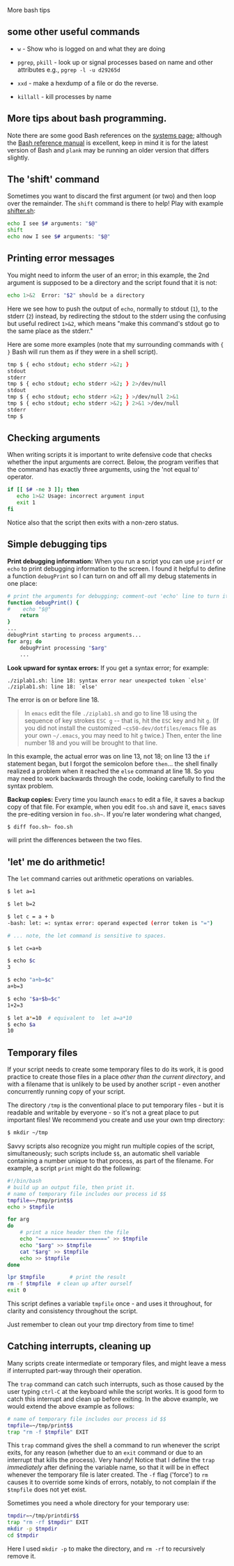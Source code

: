 More bash tips

## some other useful commands

- `w` - Show who is logged on and what they are doing

- `pgrep`, `pkill` - look up or signal processes based on name and other attributes
   e.g., `pgrep -l -u d29265d`

- `xxd` - make a hexdump of a file or do the reverse.

- `killall` - kill processes by name

## More tips about bash programming.

Note there are some good Bash references on the [systems page](https://github.com/CS50DartmouthSP25/home/blob/main/logistics/systems.md#bash);
although the [Bash reference manual](https://www.gnu.org/software/bash/manual/bash.html) is excellent, keep in mind it is for the latest version of Bash and `plank` may be running an older version that differs slightly.

## The 'shift' command

Sometimes you want to discard the first argument (or two) and then loop over the remainder.
The `shift` command is there to help!
Play with example [shifter.sh](https://github.com/CS50DartmouthSP25/examples/blob/main/shifter.sh):

```bash
echo I see $# arguments: "$@"
shift
echo now I see $# arguments: "$@"
```

## Printing error messages

You might need to inform the user of an error; in this example, the 2nd argument is supposed to be a directory and the script found that it is not:

```bash
echo 1>&2  Error: "$2" should be a directory
```

Here we see how to push the output of `echo`, normally to stdout (`1`), to the stderr (`2`) instead, by redirecting the stdout to the stderr using the confusing but useful redirect `1>&2`, which means "make this command's stdout go to the same place as the stderr."

Here are some more examples (note that my surrounding commands with `{ }` Bash will run them as if they were in a shell script).

```bash
tmp $ { echo stdout; echo stderr >&2; }
stdout
stderr
tmp $ { echo stdout; echo stderr >&2; } 2>/dev/null
stdout
tmp $ { echo stdout; echo stderr >&2; } >/dev/null 2>&1
tmp $ { echo stdout; echo stderr >&2; } 2>&1 >/dev/null
stderr
tmp $

```

## Checking arguments

When writing scripts it is important to write defensive code that checks whether the input arguments are correct.
Below, the program verifies that the command has exactly three arguments, using the 'not equal to' operator.

```bash
if [[ $# -ne 3 ]]; then
   echo 1>&2 Usage: incorrect argument input
   exit 1
fi
```

Notice also that the script then exits with a non-zero status.



## Simple debugging tips

**Print debugging information:**
When you run a script you can use `printf` or `echo` to print debugging information to the screen.
I found it helpful to define a function `debugPrint` so I can turn on and off all my debug statements in one place:

```bash
# print the arguments for debugging; comment-out 'echo' line to turn it off.
function debugPrint() {
#    echo "$@"
    return
}
...
debugPrint starting to process arguments...
for arg; do
	debugPrint processing "$arg"
	...
```

**Look upward for syntax errors:**
If you get a syntax error; for example:

```
./ziplab1.sh: line 18: syntax error near unexpected token `else'
./ziplab1.sh: line 18: `else'
```

The error is on or before line 18.

> In `emacs` edit the file `./ziplab1.sh` and go to line 18 using the sequence of key strokes `ESC g` -- that is, hit the `ESC` key and hit `g`.
> (If you did not install the customized `~cs50-dev/dotfiles/emacs` file as your own `~/.emacs`, you may need to hit `g` twice.)
> Then, enter the line number 18 and you will be brought to that line.

In this example, the actual error was on line 13, not 18; on line 13 the `if` statement began, but I forgot the semicolon before `then`...
the shell finally realized a problem when it reached the `else` command at line 18.
So you may need to work backwards through the code, looking carefully to find the syntax problem.

**Backup copies:**
Every time you launch `emacs` to edit a file, it saves a backup copy of that file.
For example, when you edit `foo.sh` and save it, `emacs` saves the pre-editing version in `foo.sh~`.
If you're later wondering what changed,

```bash
$ diff foo.sh~ foo.sh
```

will print the differences between the two files.

## 'let' me do arithmetic!

The `let` command carries out arithmetic operations on variables.

```bash
$ let a=1

$ let b=2

$ let c = a + b
-bash: let: =: syntax error: operand expected (error token is "=")

# ... note, the let command is sensitive to spaces.

$ let c=a+b

$ echo $c
3

$ echo "a+b=$c"
a+b=3

$ echo "$a+$b=$c"
1+2=3

$ let a*=10  # equivalent to  let a=a*10
$ echo $a
10

```


## Temporary files

If your script needs to create some temporary files to do its work, it is good practice to create those files in a place *other than the current directory*, and with a filename that is unlikely to be used by another script - even another concurrently running copy of your script.

The directory `/tmp` is the conventional place to put temporary files - but it is readable and writable by everyone - so it's not a great place to put important files!
We recommend you create and use your own tmp directory:

```bash
$ mkdir ~/tmp
```

Savvy scripts also recognize you might run multiple copies of the script, simultaneously; such scripts include `$$`, an automatic shell variable containing a number unique to that process, as part of the filename.
For example, a script `print` might do the following:

```bash
#!/bin/bash
# build up an output file, then print it.
# name of temporary file includes our process id $$
tmpfile=~/tmp/print$$
echo > $tmpfile

for arg
do
	# print a nice header then the file
	echo "======================" >> $tmpfile
	echo "$arg" >> $tmpfile
	cat "$arg" >> $tmpfile
	echo >> $tmpfile
done

lpr $tmpfile		# print the result
rm -f $tmpfile	# clean up after ourself
exit 0
```

This script defines a variable `tmpfile` once - and uses it throughout, for clarity and consistency throughout the script.

Just remember to clean out your tmp directory from time to time!


## Catching interrupts, cleaning up

Many scripts create intermediate or temporary files, and might leave a mess if interrupted part-way through their operation.

The `trap` command can catch such interrupts, such as those caused by the user typing `ctrl-C` at the keyboard while the script works.
It is good form to catch this interrupt and clean up before exiting.
In the above example, we would extend the above example as follows:

```bash
# name of temporary file includes our process id $$
tmpfile=~/tmp/print$$
trap "rm -f $tmpfile" EXIT
```

This `trap` command gives the shell a command to run whenever the script exits, for any reason (whether due to an `exit` command or due to an interrupt that kills the process).
Very handy!
Notice that I define the `trap` *immediately* after defining the variable name, so that it will be in effect whenever the temporary file is later created.
The `-f` flag ('force') to `rm` causes it to override some kinds of errors, notably, to not complain if the `$tmpfile` does not yet exist.

Sometimes you need a whole directory for your temporary use:

```bash
tmpdir=~/tmp/printdir$$
trap "rm -rf $tmpdir" EXIT
mkdir -p $tmpdir
cd $tmpdir
```

Here I used `mkdir -p` to make the directory, and `rm -rf` to recursively remove it.
